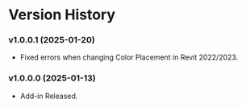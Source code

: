 # Version History

### v1.0.0.1 (2025-01-20)

* Fixed errors when changing Color Placement in Revit 2022/2023.

### v1.0.0.0 (2025-01-13)

* Add-in Released.
